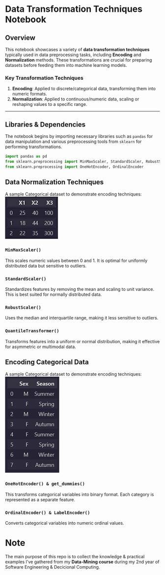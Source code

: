 # Data Transformation Techniques Notebook

## Overview

This notebook showcases a variety of **data transformation techniques** typically used in data preprocessing tasks, including **Encoding** and **Normalization** methods. These transformations are crucial for preparing datasets before feeding them into machine learning models.

### Key Transformation Techniques

1. **Encoding**: Applied to discrete/categorical data, transforming them into numeric formats.
2. **Normalization**: Applied to continuous/numeric data, scaling or reshaping values to a specific range.

---
## Libraries & Dependencies

The notebook begins by importing necessary libraries such as `pandas` for data manipulation and various preprocessing tools from `sklearn` for performing transformations.

```python
import pandas as pd
from sklearn.preprocessing import MinMaxScaler, StandardScaler, RobustScaler, QuantileTransformer
from sklearn.preprocessing import OneHotEncoder, OrdinalEncoder
```

## Data Normalization Techniques
A sample Categorical dataset to demonstrate encoding techniques:
<img src="assets/num_df.png" alt="numeric-dataset">


### `MinMaxScaler()`
This scales numeric values between 0 and 1. It is optimal for uniformly distributed data but sensitive to outliers.

### `StandardScaler()`
Standardizes features by removing the mean and scaling to unit variance. This is best suited for normally distributed data.

### `RobustScaler()`
Uses the median and interquartile range, making it less sensitive to outliers.

### `QuantileTransformer()`
Transforms features into a uniform or normal distribution, making it effective for asymmetric or multimodal data.

## Encoding Categorical Data

A sample Categorical dataset to demonstrate encoding techniques:
<img src="assets/categ_df.png" alt="categorical-dataset">


### `OneHotEncoder() & get_dummies()`

This transforms categorical variables into binary format. Each category is represented as a separate feature.

### `OrdinalEncoder() & LabelEncoder()`

Converts categorical variables into numeric ordinal values.

# Note
The main purpose of this repo is to collect the knowledge & practical examples I've gathered from my **Data-Mining course** during my 2nd year of Software Engineering & Decicional Computing.  
